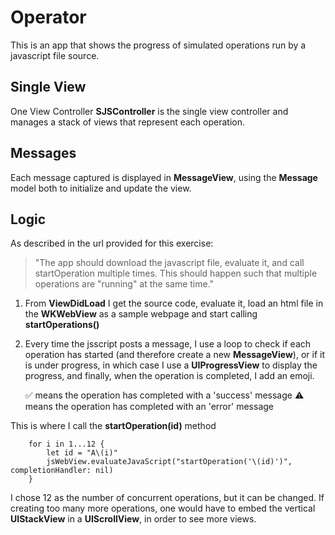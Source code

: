 #  Operator

This is an app that shows the progress of simulated operations run by a javascript file source.

## Single View

One View Controller **SJSController** is the single view controller and manages a stack of views that represent each operation.

## Messages

Each message captured is displayed in **MessageView**, using the **Message** model both to initialize and update the view.

## Logic

As described in the url provided for this exercise:

> "The app should download the javascript file, evaluate it, and call startOperation multiple times. This should happen such that multiple operations are "running" at the same time."

1. From **ViewDidLoad** I get the source code, evaluate it, load an html file in the **WKWebView** as a sample webpage and start calling **startOperations()**
2. Every time the jsscript posts a message, I use a loop to check if each operation has started (and therefore create a new **MessageView**), or if it is under progress, in which case I use a **UIProgressView** to display the progress, and finally, when the operation is completed, I add an emoji.

    ✅ means the operation has completed with a 'success' message
    ⚠️ means the operation has completed with an 'error' message
    

This is where I call the **startOperation(id)** method

```
    for i in 1...12 {
        let id = "A\(i)"
        jsWebView.evaluateJavaScript("startOperation('\(id)')", completionHandler: nil)
    }
```
    
I chose 12 as the number of concurrent operations, but it can be changed. If creating too many more operations, one would have to embed the vertical **UIStackView** in a **UIScrollView**, in order to see more views.
